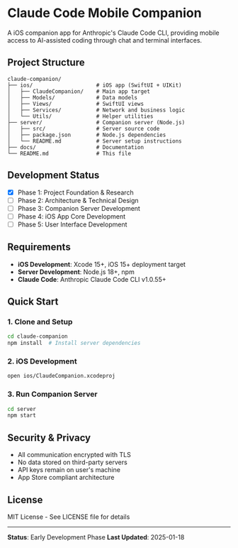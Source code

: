 # Claude Code Mobile Companion

A iOS companion app for Anthropic's Claude Code CLI, providing mobile access to AI-assisted coding through chat and terminal interfaces.

## Project Structure

```
claude-companion/
├── ios/                    # iOS app (SwiftUI + UIKit)
│   ├── ClaudeCompanion/    # Main app target
│   ├── Models/             # Data models
│   ├── Views/              # SwiftUI views
│   ├── Services/           # Network and business logic
│   └── Utils/              # Helper utilities
├── server/                 # Companion server (Node.js)
│   ├── src/                # Server source code
│   ├── package.json        # Node.js dependencies
│   └── README.md           # Server setup instructions
├── docs/                   # Documentation
└── README.md               # This file
```

## Development Status

- [x] Phase 1: Project Foundation & Research
- [ ] Phase 2: Architecture & Technical Design  
- [ ] Phase 3: Companion Server Development
- [ ] Phase 4: iOS App Core Development
- [ ] Phase 5: User Interface Development

## Requirements

- **iOS Development**: Xcode 15+, iOS 15+ deployment target
- **Server Development**: Node.js 18+, npm
- **Claude Code**: Anthropic Claude Code CLI v1.0.55+

## Quick Start

### 1. Clone and Setup
```bash
cd claude-companion
npm install  # Install server dependencies
```

### 2. iOS Development
```bash
open ios/ClaudeCompanion.xcodeproj
```

### 3. Run Companion Server
```bash
cd server
npm start
```

## Security & Privacy

- All communication encrypted with TLS
- No data stored on third-party servers
- API keys remain on user's machine
- App Store compliant architecture

## License

MIT License - See LICENSE file for details

---

**Status**: Early Development Phase
**Last Updated**: 2025-01-18
